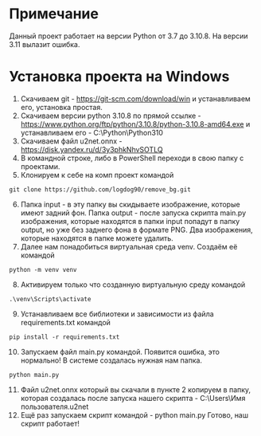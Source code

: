 # Примечание
Данный проект работает на версии Python от 3.7 до 3.10.8. На версии 3.11 вылазит ошибка.

# Установка проекта на Windows
1. Скачиваем git - https://git-scm.com/download/win и устанавливаем его, установка простая.
2. Скачиваем версии python 3.10.8 по прямой ссылке - https://www.python.org/ftp/python/3.10.8/python-3.10.8-amd64.exe и устанавливаем его - C:\Python\Python310
3. Скачиваем файл u2net.onnx - https://disk.yandex.ru/d/3y3phkNhvSOTLQ
4. В командной строке, либо в PowerShell переходи в свою папку с проектами.
5. Клонируем к себе на комп проект командой
```
git clone https://github.com/logdog90/remove_bg.git
```
6. Папка input - в эту папку вы скидываете изображение, которые имеют задний фон. Папка output - после запуска скрипта main.py изображения, которые находятся в папки input попадут в папку output, но уже без заднего фона в формате PNG. Два изображения, которые находятся в папке можете удалить.
7. Далее нам понадобиться виртуальная среда venv. Создаём её командой
```
python -m venv venv
```
8. Активируем только что созданную виртуальную среду командой
```
.\venv\Scripts\activate
```
9. Устанавливаем все библиотеки и зависимости из файла requirements.txt командой
```
pip install -r requirements.txt
```
10. Запускаем файл main.py командой. Появится ошибка, это нормально! В системе создалась нужная нам папка.
```
python main.py
```
11. Файл u2net.onnx который вы скачали в пункте 2 копируем в папку, которая создалась после запуска нашего скрипта - C:\Users\Имя пользователя\.u2net
12. Ещё раз запускаем скрипт командой - python main.py Готово, наш скрипт работает!
